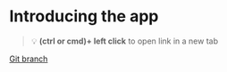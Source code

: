 # Introducing the app 


> :bulb: **(ctrl or cmd)+ left click** to open link in a new tab 

[Git branch](https://github.com/codiku/react-native-temperature-converter/tree/001-EN-starter)